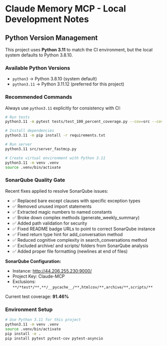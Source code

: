 # Claude Memory MCP - Local Development Notes

## Python Version Management

This project uses **Python 3.11** to match the CI environment, but the local system defaults to Python 3.8.10.

### Available Python Versions
- `python3` → Python 3.8.10 (system default)
- `python3.11` → Python 3.11.12 (preferred for this project)

### Recommended Commands

Always use `python3.11` explicitly for consistency with CI:

```bash
# Run tests
python3.11 -m pytest tests/test_100_percent_coverage.py --cov=src --cov-report=xml

# Install dependencies 
python3.11 -m pip install -r requirements.txt

# Run server
python3.11 src/server_fastmcp.py

# Create virtual environment with Python 3.11
python3.11 -m venv .venv
source .venv/bin/activate
```

### SonarQube Quality Gate

Recent fixes applied to resolve SonarQube issues:
- ✅ Replaced bare except clauses with specific exception types
- ✅ Removed unused import statements
- ✅ Extracted magic numbers to named constants
- ✅ Broke down complex methods (generate_weekly_summary)
- ✅ Added path validation for security
- ✅ Fixed README badge URLs to point to correct SonarQube instance
- ✅ Fixed return type hint for add_conversation method
- ✅ Reduced cognitive complexity in search_conversations method
- ✅ Excluded archive/ and scripts/ folders from SonarQube analysis
- ✅ Added proper file formatting (newlines at end of files)

**SonarQube Configuration:**
- Instance: http://44.206.255.230:9000/
- Project Key: Claude-MCP
- Exclusions: `**/*test*/**,**/__pycache__/**,htmlcov/**,archive/**,scripts/**`

Current test coverage: **91.46%**

### Environment Setup

```bash
# Use Python 3.11 for this project
python3.11 -m venv .venv
source .venv/bin/activate
pip install -e .
pip install pytest pytest-cov pytest-asyncio
```